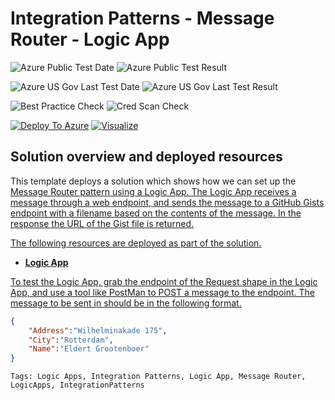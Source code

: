 # Integration Patterns - Message Router - Logic App

![Azure Public Test Date](https://azurequickstartsservice.blob.core.windows.net/badges/101-integrationpatterns-messagerouter-logicapp/PublicLastTestDate.svg)
![Azure Public Test Result](https://azurequickstartsservice.blob.core.windows.net/badges/101-integrationpatterns-messagerouter-logicapp/PublicDeployment.svg)

![Azure US Gov Last Test Date](https://azurequickstartsservice.blob.core.windows.net/badges/101-integrationpatterns-messagerouter-logicapp/FairfaxLastTestDate.svg)
![Azure US Gov Last Test Result](https://azurequickstartsservice.blob.core.windows.net/badges/101-integrationpatterns-messagerouter-logicapp/FairfaxDeployment.svg)

![Best Practice Check](https://azurequickstartsservice.blob.core.windows.net/badges/101-integrationpatterns-messagerouter-logicapp/BestPracticeResult.svg)
![Cred Scan Check](https://azurequickstartsservice.blob.core.windows.net/badges/101-integrationpatterns-messagerouter-logicapp/CredScanResult.svg)

[![Deploy To Azure](https://raw.githubusercontent.com/fathym-it/azure-quickstart-templates/master/1-CONTRIBUTION-GUIDE/images/deploytoazure.svg?sanitize=true)](https://portal.azure.com/#create/Microsoft.Template/uri/https%3A%2F%2Fraw.githubusercontent.com%2Ffathym-it%2Fazure-quickstart-templates%2Fmaster%2F101-integrationpatterns-messagerouter-logicapp%2Fazuredeploy.json)  [![Visualize](https://raw.githubusercontent.com/fathym-it/azure-quickstart-templates/master/1-CONTRIBUTION-GUIDE/images/visualizebutton.svg?sanitize=true)](http://armviz.io/#/?load=https%3A%2F%2Fraw.githubusercontent.com%2Ffathym-it%2Fazure-quickstart-templates%2Fmaster%2F101-integrationpatterns-messagerouter-logicapp%2Fazuredeploy.json)



## Solution overview and deployed resources

This template deploys a solution which shows how we can set up the <a href="http://www.enterpriseintegrationpatterns.com/patterns/messaging/MessageRouter.html" target="_blank">Message Router pattern using a Logic App. The Logic App receives a message through a web endpoint, and sends the message to a GitHub Gists endpoint with a filename based on the contents of the message. In the response the URL of the Gist file is returned.

The following resources are deployed as part of the solution.

+ **Logic App**

To test the Logic App, grab the endpoint of the Request shape in the Logic App, and use a tool like PostMan to POST a message to the endpoint. The message to be sent in should be in the following format.

```json
{
	"Address":"Wilhelminakade 175",
	"City":"Rotterdam",
	"Name":"Eldert Grootenboer"
}
```

`Tags: Logic Apps, Integration Patterns, Logic App, Message Router, LogicApps, IntegrationPatterns`


